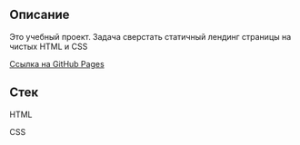 <h2>Описание</h2>
  <p>Это учебный проект. Задача сверстать статичный лендинг страницы на чистых HTML и CSS</p>
  

  <a href="https://gray92.github.io/layout">Ссылка на GitHub Pages</a>

<h2>Стек</h2>
  <p>HTML</p>
  <p>CSS</p>
